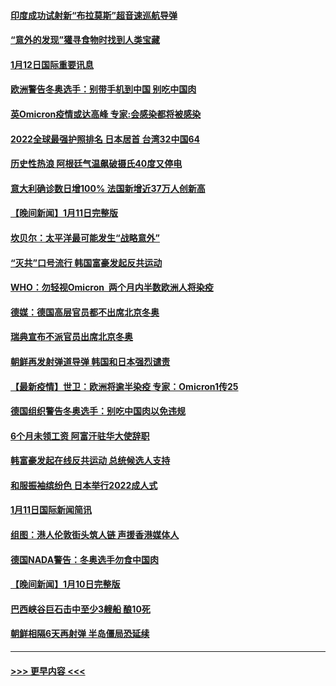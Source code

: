 #### [印度成功试射新“布拉莫斯”超音速巡航导弹](../pages/prog202/a103319165.md?t=01122201) 
#### [“意外的发现”獾寻食物时找到人类宝藏](../pages/prog202/a103319181.md?t=01122201) 
#### [1月12日国际重要讯息](../pages/prog202/a103319127.md?t=01122201) 
#### [欧洲警告冬奥选手：别带手机到中国 别吃中国肉](../pages/prog202/a103319037.md?t=01122201) 
#### [英Omicron疫情或达高峰 专家:会感染都将被感染](../pages/prog202/a103319059.md?t=01122201) 
#### [2022全球最强护照排名 日本居首 台湾32中国64](../pages/prog202/a103318992.md?t=01122201) 
#### [历史性热浪 阿根廷气温飙破摄氏40度又停电](../pages/prog202/a103318991.md?t=01122201) 
#### [意大利确诊数日增100% 法国新增近37万人创新高](../pages/prog202/a103318918.md?t=01122201) 
#### [【晚间新闻】1月11日完整版](../pages/prog202/a103318871.md?t=01122201) 
#### [坎贝尔：太平洋最可能发生“战略意外”](../pages/prog202/a103318713.md?t=01122201) 
#### [“灭共”口号流行 韩国富豪发起反共运动](../pages/prog202/a103318673.md?t=01122201) 
#### [WHO：勿轻视Omicron  两个月内半数欧洲人将染疫](../pages/prog202/a103318698.md?t=01122201) 
#### [德媒：德国高层官员都不出席北京冬奥](../pages/prog202/a103318630.md?t=01122201) 
#### [瑞典宣布不派官员出席北京冬奥](../pages/prog202/a103318525.md?t=01122201) 
#### [朝鲜再发射弹道导弹 韩国和日本强烈谴责](../pages/prog202/a103318508.md?t=01122201) 
#### [【最新疫情】世卫：欧洲将逾半染疫 专家：Omicron1传25](../pages/prog202/a103318481.md?t=01122201) 
#### [德国组织警告冬奥选手：别吃中国肉以免违规](../pages/prog202/a103318514.md?t=01122201) 
#### [6个月未领工资 阿富汗驻华大使辞职](../pages/prog202/a103318199.md?t=01122201) 
#### [韩富豪发起在线反共运动 总统候选人支持](../pages/prog202/a103318172.md?t=01122201) 
#### [和服振袖缤纷色  日本举行2022成人式](../pages/prog202/a103318224.md?t=01122201) 
#### [1月11日国际新闻简讯](../pages/prog202/a103318178.md?t=01122201) 
#### [组图：港人伦敦街头筑人链 声援香港媒体人](../pages/prog202/a103318141.md?t=01122201) 
#### [德国NADA警告：冬奥选手勿食中国肉](../pages/prog202/a103318104.md?t=01122201) 
#### [【晚间新闻】1月10日完整版](../pages/prog202/a103317893.md?t=01122201) 
#### [巴西峡谷巨石击中至少3艘船 酿10死](../pages/prog202/a103317997.md?t=01122201) 
#### [朝鲜相隔6天再射弹 半岛僵局恐延续](../pages/prog202/a103317955.md?t=01122201) 

----
#### [ >>> 更早内容 <<< ](../indexes/prog202-earlier.md)
